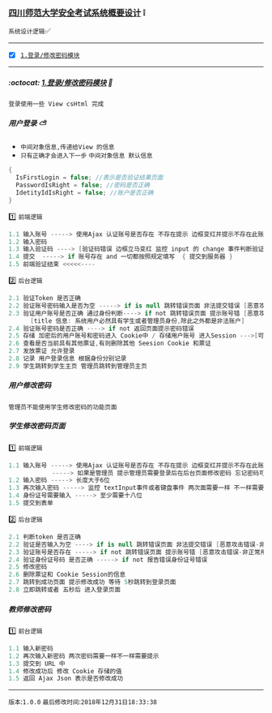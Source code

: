 ### [四川师范大学安全考试系统概要设计](#top) :grey_exclamation: <b id="top"></b>
`系统设计逻辑`:white_check_mark:

------

- [x] [`1.登录/修改密码模块`](#target1)


------

#####  :octocat: [1.登录/修改密码模块](#top) <b id="target1"></b>  :speech_balloon:
`登录使用一些 View csHtml 完成`

##### 用户登录 :partly_sunny:

* `中间对象信息,传递给View 的信息`
* `只有正确才会进入下一步`
`中间对象信息 默认信息`
```c#
{
  IsFirstLogin = false; //表示是否验证结果页面
  PasswordIsRight = false; //密码是否正确
  IdetityIdIsRight = false; //账户是否正确
}
```
:one: `前端逻辑`
```c#
1.1 输入账号 -----> 使用Ajax 认证账号是否存在 不存在提示 边框变红并提示不存在此账号
1.2 输入密码 
1.3 输入验证码 ----> [验证码错误 边框立马变红 监控 input 的 change 事件判断验证码是否正确]
1.4 提交  -----> if 账号存在 and 一切都按照规定填写  { 提交到服务器 } 
1.5 前端验证结束 <<<<<----
```
:two: `后台逻辑`

```c#
2.1 验证Token 是否正确
2.2 验证账号密码输入是否为空 -----> if is null 跳转错误页面 非法提交错误 [恶意攻击错误-非正常用户] 
2.3 验证用户账号是否正确 通过身份判断----> if not 跳转错误页面 提示账号错 [恶意攻击错误-非正常用户]
      [title 信息: 系统用户必然具有学生或者管理员身份,除此之外都是非法账户]
2.4 验证账号密码是否正确 ----> if not 返回页面提示密码错误
2.5 存储 加密后的用户账号和密码进入 Cookie中 / 存储用户账号 进入Session --->[可以统计在线人数]
2.6 查看是否当前具有其他票证,有则删除其他 Seesion Cookie 和票证
2.7 发放票证 允许登录
2.8 记录 用户登录信息 根据身份分别记录
2.9 学生跳转到学生主页 管理员跳转到管理员主页
```

##### 用户修改密码
`管理员不能使用学生修改密码的功能页面`

##### 学生修改密码页面

:one: `前端逻辑`
```c#
1.1 输入账号 -----> 使用Ajax 认证账号是否存在 不存在提示 边框变红并提示不存在此账号
            -----> 如果是管理员 提示管理员需要登录后在后台页面修改密码 忘记密码可以联系系统管理员 或技术维护人员
1.2 输入密码 -----> 长度大于6位 
1.3 再次输入密码 -----> 监控 textInput事件或者键盘事件 两次面需要一样 不一样需要变红提示
1.4 身份证号需要输入 -----> 至少需要十八位 
1.5 提交到表单
```
:two: `后台逻辑`
```c#
2.1 判断token 是否正确
2.2 验证是否输入为空 ----> if is null 跳转错误页面 非法提交错误 [恶意攻击错误-非正常用户] 
2.3 验证账号是否存在 -----> if not 跳转错误页面 提示账号错 [恶意攻击错误-非正常用户]
2.4 验证身份证号码 是否正确 -----> if not 报告错误身份证号错误
2.5 修改密码
2.6 删除票证和 Cookie Session的信息 
2.7 跳转到成功页面 提示修改成功 等待 5秒跳转到登录页面
2.8 立即跳转或者 五秒后 进入登录页面
```

##### 教师修改密码

:one: `前台逻辑`
```c#
1.1 输入新密码
1.2 再次输入新密码 两次密码需要一样不一样需要提示  
1.3 提交到 URL 中 
1.4 修改成功后 修改 Cookie 存储的值
1.5 返回 Ajax Json 表示是否修改成功
```



--------------------
`版本`:`1.0.0`
`最后修改时间`:`2018年12月31日18:33:38`
 
